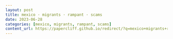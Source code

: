 ```yaml
---
layout: post
title: mexico · migrants · rampant · scams
date: 2023-06-28
categories: [mexico, migrants, rampant, scams]
content_url: https://papercliff.github.io/redirect/?q=mexico+migrants+rampant+scams&tbs=cdr:1,cd_min:6/27/2023,cd_max:6/29/2023
---
```


